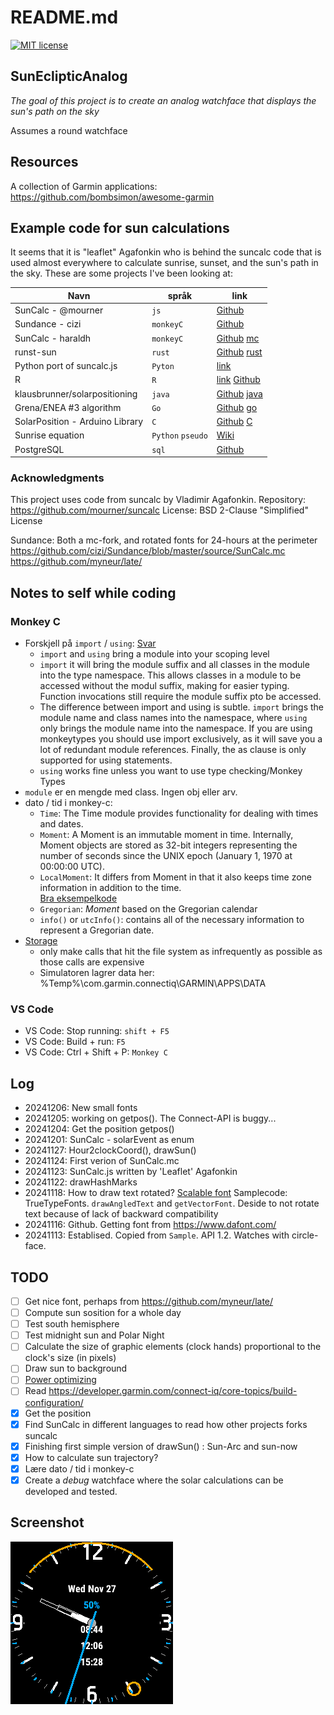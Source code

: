 # README.md

[![MIT license](https://img.shields.io/badge/License-MIT-blue.svg)](https://lbesson.mit-license.org/)

## SunEclipticAnalog

*The goal of this project is to create an analog watchface that displays the sun's path on the sky*

Assumes a round watchface

## Resources

A collection of Garmin applications: https://github.com/bombsimon/awesome-garmin

## Example code for sun calculations
It seems that it is "leaflet" Agafonkin who is behind the suncalc code that is used almost everywhere to calculate sunrise, sunset, and the sun's path in the sky. These are some projects I've been looking at:

| Navn  | språk | link   |
|-------|-------|--------|
| SunCalc - @mourner | `js` | [Github](https://github.com/mourner/suncalc) |
| Sundance - cizi | `monkeyC` | [Github](https://github.com/cizi/Sundance/blob/master/source/SunCalc.mc) |
| SunCalc - haraldh | `monkeyC` | [Github](https://github.com/haraldh/SunCalc) [mc](https://github.com/haraldh/SunCalc/blob/master/source/SunCalc.mc)|
|runst-sun | `rust` |[Github](https://github.imc.re/flosse/rust-sun) [rust](https://github.imc.re/flosse/rust-sun/blob/master/src/lib.rs)|
|Python port of suncalc.js | `Pyton` | [link](https://pypi.org/project/suncalc/) |
|R|`R`|[link](https://cran.r-project.org/web/packages/suncalc/index.html) [Github](https://github.com/datastorm-open/suncalc)
|klausbrunner/solarpositioning|`java`|[Github](https://github.com/klausbrunner/solarpositioning) [java](https://github.com/KlausBrunner/solarpositioning/blob/master/src/main/java/net/e175/klaus/solarpositioning/Grena3.java)
|Grena/ENEA #3 algorithm| `Go` |[Github](https://github.com/klausbrunner/gosolarpos) [go](https://github.com/klausbrunner/gosolarpos/blob/master/grena3.go)
|SolarPosition - Arduino Library|`C`|[Github](https://github.com/KenWillmott/SolarPosition) [C](https://github.com/KenWillmott/SolarPosition/blob/master/SolarPosition.cpp)
|Sunrise equation|`Python` `pseudo`|[Wiki](https://en.wikipedia.org/wiki/Sunrise_equation)
|PostgreSQL|`sql`|[Github](https://github.com/olithissen/suncalc_postgres)|

### **Acknowledgments**
This project uses code from suncalc by Vladimir Agafonkin.
Repository: https://github.com/mourner/suncalc 
License: BSD 2-Clause "Simplified" License

Sundance: Both a  mc-fork, and rotated fonts for 24-hours at the perimeter  
https://github.com/cizi/Sundance/blob/master/source/SunCalc.mc
https://github.com/myneur/late/

## Notes to self while coding

### Monkey C
- Forskjell på `import` / `using`: [Svar](https://developer.garmin.com/connect-iq/monkey-c/monkey-types/)
    - `import` and `using` bring a module into your scoping level
    - `import` it will bring the module suffix and all classes in the module into the type namespace. This allows classes in a module to be accessed without the modul suffix, making for easier typing. Function invocations still require the module suffix pto be accessed.
    - The difference between import and using is subtle. `import` brings the module name and class names into the namespace, where `using` only brings the module name into the namespace. If you are using monkeytypes you should use import exclusively, as it will save you a lot of redundant module references. Finally, the as clause is only supported for using statements.
    - `using` works fine unless you want to use type checking/Monkey Types
- `module` er en mengde med class. Ingen obj eller arv.
- dato / tid i monkey-c: 
    - `Time`: The Time module provides functionality for dealing with times and dates.
    - `Moment`: A Moment is an immutable moment in time. Internally, Moment objects are stored as 32-bit integers representing the number of seconds since the UNIX epoch (January 1, 1970 at 00:00:00 UTC).
    - `LocalMoment`: It differs from Moment in that it also keeps time zone information in addition to the time. \
    [Bra eksempelkode](https://developer.garmin.com/connect-iq/api-docs/Toybox/Time/LocalMoment.html)
    - `Gregorian`: *Moment* based on the Gregorian calendar
    - `info()` or `utcInfo()`: contains all of the necessary information to represent a Gregorian date.
- [Storage](https://developer.garmin.com/connect-iq/core-topics/properties-and-app-settings/)
    - only make calls that hit the file system as infrequently as possible as those calls are expensive
    - Simulatoren lagrer data her: %Temp%\com.garmin.connectiq\GARMIN\APPS\DATA

### VS Code
- VS Code: Stop running: `shift + F5`
- VS Code: Build + run: `F5`
- VS Code: Ctrl + Shift + P: `Monkey C`

## Log
- 20241206: New small fonts
- 20241205: working on getpos(). The Connect-API is buggy...
- 20241204: Get the position getpos()
- 20241201: SunCalc - solarEvent as enum
- 20241127: Hour2clockCoord(), drawSun()
- 20241124: First verion of SunCalc.mc
- 20241123: SunCalc.js written by 'Leaflet' Agafonkin
- 20241122: drawHashMarks
- 20241118: How to draw text rotated? [Scalable font](https://forums.garmin.com/developer/connect-iq/f/discussion/336765/bitmap-transformation) Samplecode: TrueTypeFonts. `drawAngledText` and `getVectorFont`. Deside to not rotate text because of lack of backward compatibility
- 20241116: Github. Getting font from https://www.dafont.com/
- 20241113: Establised. Copied from  `Sample`. API 1.2. Watches with circle-face.

## TODO
- [ ] Get nice font, perhaps from https://github.com/myneur/late/
- [ ] Compute sun sosition for a whole day
- [ ] Test south hemisphere
- [ ] Test midnight sun and Polar Night
- [ ] Calculate the size of graphic elements (clock hands) proportional to the clock's size (in pixels)
- [ ] Draw sun to background
- [ ] [Power optimizing](https://developer.garmin.com/connect-iq/api-docs/Toybox/WatchUi/WatchFace.html)
- [ ] Read https://developer.garmin.com/connect-iq/core-topics/build-configuration/
- [x] Get the position 
- [x] Find SunCalc in different languages to read how other projects forks suncalc
- [x] Finishing first simple version of drawSun() : Sun-Arc and sun-now
- [x] How to calculate sun trajectory?
- [x] Lære dato / tid i monkey-c
- [x] Create a *debug* watchface where the solar calculations can be developed and tested.

## Screenshot
![screehot](https://github.com/SverreWisloff/SunEclipticAnalog/blob/main/screenshot/screenshot_20241127.png?raw=true)
